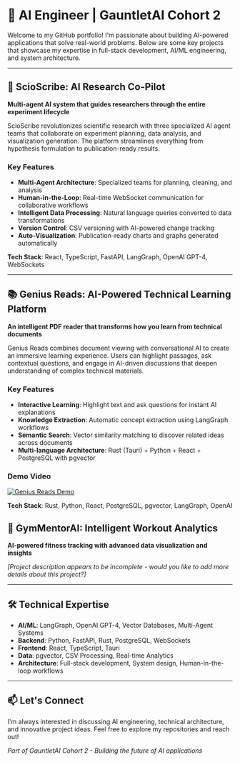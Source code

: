# 🚀 AI Engineer | GauntletAI Cohort 2

Welcome to my GitHub portfolio! I'm passionate about building AI-powered applications that solve real-world problems. Below are some key projects that showcase my expertise in full-stack development, AI/ML engineering, and system architecture.

---

## 🔬 ScioScribe: AI Research Co-Pilot

**Multi-agent AI system that guides researchers through the entire experiment lifecycle**

ScioScribe revolutionizes scientific research with three specialized AI agent teams that collaborate on experiment planning, data analysis, and visualization generation. The platform streamlines everything from hypothesis formulation to publication-ready results.

### Key Features
- **Multi-Agent Architecture**: Specialized teams for planning, cleaning, and analysis
- **Human-in-the-Loop**: Real-time WebSocket communication for collaborative workflows
- **Intelligent Data Processing**: Natural language queries converted to data transformations
- **Version Control**: CSV versioning with AI-powered change tracking
- **Auto-Visualization**: Publication-ready charts and graphs generated automatically

**Tech Stack**: React, TypeScript, FastAPI, LangGraph, OpenAI GPT-4, WebSockets

---

## 📚 Genius Reads: AI-Powered Technical Learning Platform

**An intelligent PDF reader that transforms how you learn from technical documents**

Genius Reads combines document viewing with conversational AI to create an immersive learning experience. Users can highlight passages, ask contextual questions, and engage in AI-driven discussions that deepen understanding of complex technical materials.

### Key Features
- **Interactive Learning**: Highlight text and ask questions for instant AI explanations
- **Knowledge Extraction**: Automatic concept extraction using LangGraph workflows
- **Semantic Search**: Vector similarity matching to discover related ideas across documents
- **Multi-language Architecture**: Rust (Tauri) + Python + React + PostgreSQL with pgvector

### Demo Video
[![Genius Reads Demo](https://img.youtube.com/vi/ZiwywinU1I4/0.jpg)](https://www.youtube.com/watch?v=ZiwywinU1I4)

**Tech Stack**: Rust, Python, React, PostgreSQL, pgvector, LangGraph, OpenAI

## 💪 GymMentorAI: Intelligent Workout Analytics

**AI-powered fitness tracking with advanced data visualization and insights**

*[Project description appears to be incomplete - would you like to add more details about this project?]*

---

## 🛠️ Technical Expertise

- **AI/ML**: LangGraph, OpenAI GPT-4, Vector Databases, Multi-Agent Systems
- **Backend**: Python, FastAPI, Rust, PostgreSQL, WebSockets
- **Frontend**: React, TypeScript, Tauri
- **Data**: pgvector, CSV Processing, Real-time Analytics
- **Architecture**: Full-stack development, System design, Human-in-the-loop workflows

---

## 📫 Let's Connect

I'm always interested in discussing AI engineering, technical architecture, and innovative project ideas. Feel free to explore my repositories and reach out!

*Part of GauntletAI Cohort 2 - Building the future of AI applications*
